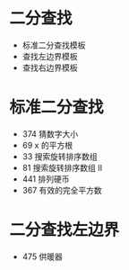 # 二分查找

- 标准二分查找模板
- 查找左边界模板
- 查找右边界模板

# 标准二分查找

- 374 猜数字大小
- 69 x 的平方根
- 33 搜索旋转排序数组
- 81 搜索旋转排序数组 II
- 441 排列硬币
- 367 有效的完全平方数



# 二分查找左边界

- 475 供暖器